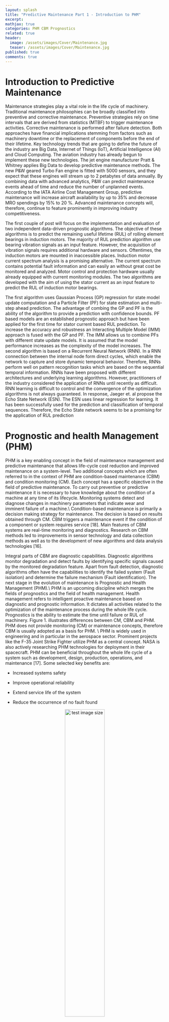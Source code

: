 ```yaml
---
layout: splash
title: "Predictive Maintenance Part 1 - Introduction to PHM"
excerpt:
mathjax: true
categories: PHM CBM Prognostics
related: true
header:
  image: /assets/images/Cover/Maintenance.jpg
  teaser: /assets/images/Cover/Maintenance.jpg
published: true
comments: true
---
```


Introduction to Predictive Maintenance
======================================

Maintenance strategies play a vital role in the life cycle of machinery. Traditional maintenance philosophies can be broadly classified into preventive and corrective maintenance. Preventive strategies rely on time intervals that are derived from statistics (MTBF) to trigger maintenance activities. Corrective maintenance is performed after failure detection. Both approaches have financial implications stemming from factors such as machinery downtime or the replacement of components before the end of their lifetime. Key technology trends that are going to define the future of the industry are Big Data, Internet of Things (IoT), Artificial Intelligence (AI) and Cloud Computing. The aviation industry has already begun to implement these new technologies. The jet engine manufacturer Pratt & Whitney applies Big Data to develop predictive maintenance methods. The new P&W geared Turbo Fan engine is fitted with 5000 sensors, and they expect that these engines will stream up to 2 petabytes of data annually. By combining data with advanced analytics, P&W can predict maintenance events ahead of time and reduce the number of unplanned events. According to the IATA Airline Cost Management Group, predictive maintenance will increase aircraft availability by up to 35% and decrease MRO spendings by 15% to 20 %. Advanced maintenance concepts will, therefore, continue to feature prominently in improving industry competitiveness.

The first couple of post will focus on the implementation and evaluation of two independent data-driven prognostic algorithms. The objective of these algorithms is to predict the remaining useful lifetime (RUL) of rolling element bearings in induction motors. The majority of RUL prediction algorithm use bearing vibration signals as an input feature. However, the acquisition of vibration signals requires additional hardware and sensors. Oftentimes, the induction motors are mounted in inaccessible places. Induction motor current spectrum analysis is a promising alternative. The current spectrum contains potential fault information and can easily an without great cost be monitored and analyzed. Motor control and protection hardware usually already equipped with current monitoring modules. The two algorithms are developed with the aim of using the stator current as an input feature to predict the RUL of induction motor bearings.

The first algorithm uses Gaussian Process (GP) regression for state model update computation and a Particle Filter (PF) for state estimation and multi-step ahead prediction. The advantage of combing the GP and PF is the ability of the algorithm to provide a prediction with confidence bounds. PF based models are an established prognostic approach but have been applied for the first time for stator current based RUL prediction. To increase the accuracy and robustness an Interacting Multiple Model (IMM) approach is fused with the GP and PF. The IMM allows us to combine PFs with different state update models. It is assumed that the model performance increases as the complexity of the model increases. The second algorithm is based on a Recurrent Neural Network (RNN). In a RNN connection between the internal node form direct cycles, which enable the network to capture and store dynamic temporal behavior. Therefore, RNNs perform well on pattern recognition tasks which are based on the sequential temporal information. RNNs have been proposed with different architectures and underlying learning algorithms. However, practitioners of the industry considered the application of RNNs until recently as difficult. RNN learning is difficult to control and the convergence of the optimization algorithms is not always guaranteed. In response, Jaeger et. al  propose the Echo State Network (ESN). The ESN uses linear regression for learning. It has been successfully used for the prediction and classification of temporal sequences. Therefore, the Echo State network seems to be a promising for the application of RUL prediction

Prognostic and health Management (PHM)
======================================

PHM is a key enabling concept in the field of maintenance management and predictive maintenance that allows life-cycle cost reduction and improved maintenance on a system-level. Two additional concepts which are often referred to in the context of PHM are condition-based maintenance (CBM) and condition monitoring (CM). Each concept has a specific objective in the field of predictive maintenance.
 To carry out preventive or predictive maintenance it is necessary to have knowledge about the condition of a machine at any time of its lifecycle. Monitoring systems detect and diagnose changes in machinery parameters that indicate wear and imminent failure of a machine.\\
 Condition-based maintenance is primarily a decision making strategy for maintenance. The decision is based on results obtained through CM. CBM triggers a maintenance event if the condition of a component or system requires service [18]. Main features of CBM systems are real-time monitoring and diagnostics. Research on CBM methods led to improvements in sensor technology and data collection methods as well as to the development of new algorithms and data analysis technologies [16].

Integral parts of CBM are diagnostic capabilities. Diagnostic algorithms monitor degradation and detect faults by identifying specific signals caused by the monitored degradation feature. Apart from fault detection, diagnostic algorithms often have the capabilities to identify the failed system (Fault isolation) and determine the failure mechanism (Fault identification).
The next stage in the evolution of maintenance is Prognostic and Health Management (PHM).\\
PHM is an upcoming discipline which merges the fields of prognostics and the field of health management. Health management refers to intelligent proactive maintenance based on diagnostic and prognostic information. It dictates all activities related to the optimization of the maintenance process during the whole life cycle. Prognostics is the ability to estimate the time until failure or RUL of machinery. Figure 1. illustrates differences between CM, CBM and PHM. PHM does not provide monitoring (CM) or maintenance concepts, therefore CBM is usually adopted as a basis for PHM.
\\
PHM is widely used in engineering and in particular in the aerospace sector. Prominent projects like the F-35 Joint Strike Fighter utilize PHM as a central concept. NASA is also actively researching PHM technologies for deployment in their spacecraft. PHM can be beneficial throughout the whole life cycle of a system such as development, design, production, operations, and maintenance [17]. Some selected key benefits are:

-   Increased systems safety

-   Improve operational reliability

-   Extend service life of the system

-   Reduce the occurrence of no fault found

<div style="text-align:center">
<img src="/assets/images/PHM/PHM_CBM.pdf" alt="test image size" height="50%" width="50%">
<figcaption>Fig. 1: Illustration of the CBM and PHM framework and their methodical focus (based on [7])</figcaption>
</div>



To summarize, PHM is a holistic approach to maintenance when combined
with condition-based maintenance. However, PHM is still under active
research and a number of technological and methodical issues needs to be
resolved. The development of prognostic algorithms is one of the major
challenges.

The Prognostics framework
----------------------------

Prognostics can be defined as proposed by the International Organization
for Standardization: \"Prognostics is the estimation of time to failure
and risk for one or more existing and future failure modes\" [5]. In
practice, prognostics involve the detection of a failure precursor
followed by a prediction of the RUL [15]. The RUL is the time
span until a component cannot operate anymore within its given
specifications. Prognostics can be implemented for a given system at
different levels of abstraction. The prognostic model can be applied to
a single component, a sub-system or the entire system [7].
Predictive maintenance relies on two modeling approaches: Regression or
Classification. Regression predicts the RUL whereas classification
predicts whether a component has reached a certain degradation state. A
combination of both approaches is also possible. [10]
The RUL prediction procedure is illustrated in the left plot in Fig.
2 for a one dimensional signal. The
prediction starts at time $$t_$$, which is a point in time after the
initial detection of degradation. The point estimate for the RUL is then
computed as the remaining time between $$t_p$$ and the predicted time
$$t_{FTH}$$ when the signal crosses a failure threshold (FTH). Crossing of
the FTH does not necessarily imply a failure of the machinery. As
defined earlier the component cannot operate anymore within the given
specifications. The remaining useful lifetime at prediction time $$t_p$$
is defined as:

$$
\begin{align*} RUL(t_p)=t_{EOL}-t_p \end{align*}
$$

where $$t_p$$ is a known value and $$t_{EOL}$$ is a random function of the
failure threshold and the state estimate.  The right plot in Fig. 2 depicts the RUL estimation and the respective
confidence bounds at different points in time. As more data becomes available
over time the accuracy of the RUL estimation should increase.

<figure>
<img src="{{ site.url }}{{ site.baseurl }}/assets/images/PHM/RUL.png" alt="">
<figcaption>Fig. 2: Illustration of RUL prediction [7]</figcaption>
</figure>

Failure threshold definition
----------------------------

Prognostic models for RUL estimation require the definition of a precise
failure threshold (FTH). As we have previously defined, the RUL is the time
between the start of prediction and the time at which the predicted feature crosses the FTH.
The definition of the FTH introduces an additional source of uncertainty
to the prediction model. The FTH can be different for every component
and varies under different environmental and load conditions. Therefore,
the FTH should be defined by a probabilistic value rather than a
deterministic one.
The increased error of the RUL estimation that is caused by the FTH
definition, can be reduced by using multidimensional features. A discrete
state classifier can set the FTH dynamically, when multidimensional
features are used. The classifier assumes discrete states of degradation
and sets the threshold for continuous state predictor accordingly.
However, this approach pre-assumes discrete states which might not be
accurate. The discrete degradation states will be different for every
machine. Unsupervised classifiers are a viable alternative in the
absence of a ground truth (labels) for the classification of the
degradation state and ultimately the FTH [7].

Model based prognostics
-----------------------

Model-based or physics-based approaches rely on mathematical
representations to model degradation of systems. These models are based
on knowledge about the degradation process. They usually incorporate
fundamental theories on the material level like crack-growth models or
gas path models. Furthermore, these model usually require knowledge
about load, operation conditions as well as components geometry and
material properties.[13]\
However, knowledge about geometry and material might not always be
available. The development is comparable to other approaches very
time-consuming. Physics-based models might be inaccurate in a dynamic
operating environment due to assumptions and errors made in the design
process. An approach for mitigating this problem is the combination of
physics-based models with data-driven approaches. Such an approach
allows dynamic updating of model parameters. The integration of physics
and data-based approaches are called hybrid approach.

Data-driven prognostics
-----------------------

Data-driven prognostic methods translate collected monitoring data (like
vibration, temperature, current, pressure, voltage) into behavioural
models of the considered system. The states that describe the behavioural
model are in many cases hidden/not observable [7]. For these
techniques, only monitoring data is required in contrast to the prior
knowledge that is required for the physics-based approach. This
requirement is also a major challenge for data-driven techniques since
data quality and sample size has a major influence on these methods. For
some applications it is not possible to obtain degradation progression
data since components in industrial application can usually not run
until failure due to their system criticality or their failure mode.
Data-driven models can be classified into two categories: machine learning and
statistical approaches [13]. Note that there is no general agreement
on how to classify Data-driven models. For instances Dragomir et. al. [3]
distinguishes between artificial intelligence (AI) and statistical approaches.


**Machine learning approaches:**


Machine learning is a branch of AI that provides systems with the ability to automatically learn and capture complex relationships within data.
We distinguish four different training methods: supervised, unsupervised training, semi-supervised and reinforcement learning. For known training output, the learning process is supervised. Supervised learning enables us to find a model that connects the input or attribute variables with the output or the dependent variable. Unsupervised is applied to datasets where the output is unlabelled. The goal of unsupervised learning is to find meaningful patterns or structure within data. A mixed dataset of labeled and unlabelled data is called semi-supervised learning. The fourth technique is reinforcement learning which has the task of finding a solution that maximizes a possible reward. The outputs are not dictated like in supervised learning but must be discovered by the algorithm [1]. The machine learning algorithms used in the next couple of blog posts on PHM are based on supervised learning. The two central problems in supervised learning are regression and classification. The difference between regression and classification is the type of the dependent variable. In regression, the dependent variable is a continuous or numerical value and in classification it is categorical.
  Another possibility to classify machine learning algorithms is by similarity [2]:
- Connectionist methods (ANN, RNN)
- Bayesian methods: Explicit application of Bayes' Theorem
- Instance based learning (K-nearest-neighbours)
- Combination methods


**Statistical approaches**

Statistical prognostic methods fit a probabilistic model to data to generate a state estimation. A few selected methods are:

- multivariate statistical methods (static and dynamic principle components (PCA),
- linear and quadratic discriminant
- signal analysis (auto-regressive models, FFT)

Within this classification Bayesian techniques can be allocated to both machine learning or statistical approaches.
A detailed list of implementations of statistical prognostic algorithms can be found in [3].

Machine learning has the advantage over physics-based models that the development and implementation process is comparatively short.
Among the Machine Learning approaches RNN seem to be the most promising techniques for RUL estimation. Their internal structure enables them to perform temporal processing and learn sequences. A variety of RNN based prognostic techniques have been proposed in literature. An Adaptive Recurrent Neural Network for Remaining  Useful Life Prediction of Lithium-ion Batteries was recently developed by Liu et. al, [11]. However, the implementation and the training process of RNNs is challenging which led to the development of Reservoir Computing (RC). One instance of RC are Echo State Networks which consist of a reservoir with sparsely connected neurones and a trainable output layer. ESN have been used by Morando et. al. [12] for the prediction of the RUL of a proton exchange membranes and Fuel Cells. Most recently Rigamonti et. al proposed an ESN for the RUL prediction of a turbofan engine. Based on this previous work the ESN qualifies as a promising algorithm for RUL prediction. However, ESN as well as comes with their own sets of drawbacks. They usually only compute point predictions without confidence bounds. Since it is necessary to account for uncertainty in the PHM framework, connections methods are by default of limited usefulness. Recently new methods like Bayesian Neural Network were proposed which introduce probabilistic capabilities to neural networks [4].

The Bayesian framework allows us to express the probability of a hypothesis based on prior probability, the probability of observing data and the data itself. For RUL estimation we want to calculate the probability density function that describes the degradation. This task is usually referred to as recursive Bayesian estimation or Bayes' filtering. Most commonly used Bayes' techniques are Kalman and particle filter (PF) [8].  PF based approaches have been widely used for RUL-estimation. Saha et. al  [14] used a PF to predict the remaining capacity of a battery for current and future cycles. A more recent PF based approaches were presented by Jouin et. al [6]. Their research investigated the estimation of PEM-fuel cell degradation using a parametric description of the underlying process to define the state model.
Parametric models are however limited and might not be able to capture the dynamics of the process. A non-parametric solution for learning the state and prediction models is the  Gaussian Process regression model. Gaussian Process models have been successfully applied to a variety of problems [8] [9].
The combination of the GP with a PF has been proposed by Ko et. al.[8]. Their results suggest that the GP+PF is a promising approach for RUL-estimation.





References
----------
[1]  BISHOP, Christopher M.: Pattern Recognition and Machine Learning (Information Science and Statis- tics). Secaucus, NJ, USA : Springer-Verlag New York, Inc., 2006. – ISBN 0387310738

[2] BROWNLEE, Dr. J.: A Tour of Machine Learning Algorithms. http://machinelearningmastery.com/ a-tour-of-machine-learning-algorithms/. Version:2013

[3]  DRAGOMIR, Otilia E. ; GOURIVEAU, Rafael ; DRAGOMIR, Florin ; MINCA, Eugenia ; ZERHOUNI,
Noureddine: Review of prognostic problem in condition-based maintenance. 2009

[4] GAL, Yarin: Uncertainty in Deep Learning, University of Cambridge, Diss., 2016

[5] Condition monitoring and diagnostics of machines - Prognostics - Part 1: General guidelines. 2. Geneva, CH, September 2015

[6] JOUIN, Marine ; GOURIVEAU, Rafael ; HISSEL, Daniel ; PERA, Marie-Cecile ; ZERHOUNI, Noured- dine: Prognostics of PEM fuel cell in a particle filtering framework, 2013

[7] KAMRAN,Javed; RAFAEL,Gouriveau; NOUREDDINE,Zerhouni; RYAD,Zemouri:Robust, reliable and applicable tool wear monitoring and prognostic : approach based on an Improved-Extreme Learning Machine. In: International Conference on Prognostics and Health Management, IEEE, 2012

[8] KO,Jonathan;FOX,Dieter:GP-BayesFilters:BayesianFilteringUsingGaussianProcessPrediction and Observation Models.

[9] KO, J. ; KLEINT, D. J. ; FOX, D. ; HAEHNELT, D.: GP-UKF: Unscented kalman filters with Gaussian process prediction and observation models. In: 2007 IEEE/RSJ International Conference on Intelligent Robots and Systems, 2007. – ISSN 2153–0858, S. 1901–1907

[10] LIU, Zhiliang ; ZUO, Ming J. ; ZHANG, Longlong: Remaining Useful Life Prediction of Rolling Element Bearings Based On Health State Assessment, 2012

[11] LIU, Jie ; SAXENA, Abhinav ; GOEBEL, Kai ; SAHA, Bhaskar ; WANG, Wilson: An Adaptive Re- current Neural Network for Remaining Useful Life Prediction of Lithium-ion Batteries. In: Annual Conference of the Prognostics and Health Management Society, 2010, 2010

[12] MORANDO,Simon; JEMEI,Samir; HISSEL,Daniel; GOURIVEAU,Rafael; ZERHOUNI,Noureddine: Predicting the Remaining Useful Lifetime of a Proton Exchange Membrane and Fuel Cell and using an Echo and State. In: International Discussion on Hydrogen Energy and Applications, 2014

[13] O. F., Eker ; F., Camci ; I. K., Jennions: Major Challenges in Prognostics: Study on Benchmarking Prognostic Datasets. In: European Conference of Prognostics and Health Management Society, 2011

[14] SAHA, B. ; GOEBEL, K. ; POLL, S. ; CHRISTOPHERSEN, J.: Prognostics Methods for Battery Health Monitoring Using a Bayesian Framework. In: IEEE Transactions on Instrumentation and Measurement (2009)

[15] SAXENA, Abhinav ; CELAYA, Jose ; BALABAN, Edward ; GOEBEL, Kai ; SAHA, Bhaskar ; SAHA, Sankalita ; SCHWABACHER, Mark: Metrics for Evaluating Performance of Prognostic Techniques. (2008)

[16] SHANE, Butler: Prognostic Algorithms and for Condition Monitoring and Remaining Useful Life Estimation, Diss., 2012

[17] SUN, Bo; ZENG, Shengkui; KANG, Rui; PECHT, Michael G.: Benefits and Challenges of System Prognostics. In: IEEE Transactions on Reliability 61 (2012), jun, Nr. 2, S. 323–335. http://dx.doi. org/10.1109/tr.2012.2194173.

[18] TIEDO, Tinga; RICHARD, Loendersloot: Aligning PHM, SHM and CBM by understanding the physical system failure behaviour. In: European Conference of the Prognostics and Health Management Society 2014, 2014
